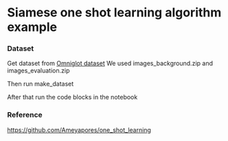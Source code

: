 # Siamese one shot learning algorithm example

### Dataset
Get dataset from [Omniglot dataset](https://github.com/brendenlake/omniglot/tree/master/python)
We used images_background.zip and images_evaluation.zip

Then run make_dataset

After that run the code blocks in the notebook

### Reference
https://github.com/Ameyapores/one_shot_learning
